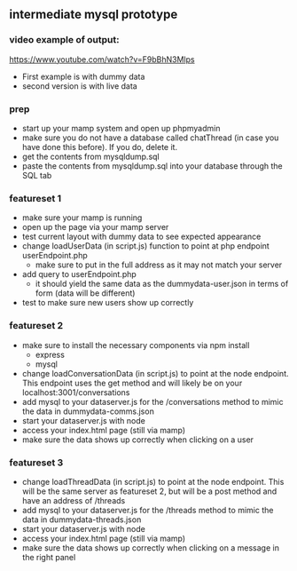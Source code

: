 ## intermediate mysql prototype

### video example of output:
https://www.youtube.com/watch?v=F9bBhN3Mlps
- First example is with dummy data
- second version is with live data

### prep
- start up your mamp system and open up phpmyadmin
- make sure you do not have a database called chatThread (in case you have done this before).  If you do, delete it.
- get the contents from mysqldump.sql
- paste the contents from mysqldump.sql into your database through the SQL tab

### featureset 1
- make sure your mamp is running
- open up the page via your mamp server
- test current layout with dummy data to see expected appearance
- change loadUserData (in script.js) function to point at php endpoint userEndpoint.php
	- make sure to put in the full address as it may not match your server
- add query to userEndpoint.php
	- it should yield the same data as the dummydata-user.json in terms of form (data will be different)
- test to make sure new users show up correctly

### featureset 2
- make sure to install the necessary components via npm install
	- express
	- mysql
- change loadConversationData (in script.js) to point at the node endpoint.  This endpoint uses the get method and will likely be on your localhost:3001/conversations
- add mysql to your dataserver.js for the /conversations method to mimic the data in dummydata-comms.json
- start your dataserver.js with node
- access your index.html page (still via mamp)
- make sure the data shows up correctly when clicking on a user

### featureset 3
- change loadThreadData (in script.js) to point at the node endpoint.  This will be the same server as featureset 2, but will be a post method and have an address of /threads
- add mysql to your dataserver.js for the /threads method to mimic the data in dummydata-threads.json
- start your dataserver.js with node
- access your index.html page (still via mamp)
- make sure the data shows up correctly when clicking on a message in the right panel